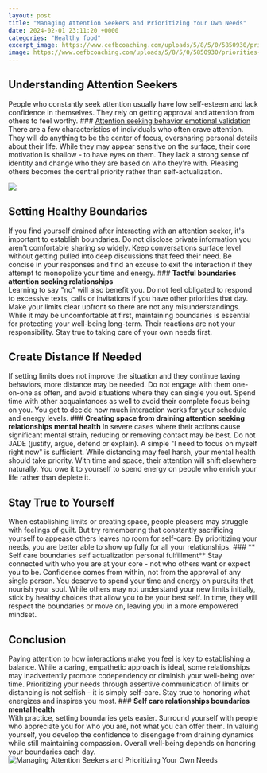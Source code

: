 ```yaml
---
layout: post
title: "Managing Attention Seekers and Prioritizing Your Own Needs"
date: 2024-02-01 23:11:20 +0000
categories: "Healthy food"
excerpt_image: https://www.cefbcoaching.com/uploads/5/8/5/0/5850930/priorities-blog-banner_orig.png
image: https://www.cefbcoaching.com/uploads/5/8/5/0/5850930/priorities-blog-banner_orig.png
---
```


## Understanding Attention Seekers 
People who constantly seek attention usually have low self-esteem and lack confidence in themselves. They rely on getting approval and attention from others to feel worthy. ### [Attention seeking behavior emotional validation](https://fistore.mysenprints.com/collection/addy)
There are a few characteristics of individuals who often crave attention. They will do anything to be the center of focus, oversharing personal details about their life. While they may appear sensitive on the surface, their core motivation is shallow - to have eyes on them. They lack a strong sense of identity and change who they are based on who they're with. Pleasing others becomes the central priority rather than self-actualization.

![](https://confidentcounselors.com/wp-content/uploads/2017/11/Pin-Managing-Neg-Attention.png)
## Setting Healthy Boundaries  
If you find yourself drained after interacting with an attention seeker, it's important to establish boundaries. Do not disclose private information you aren't comfortable sharing so widely. Keep conversations surface level without getting pulled into deep discussions that feed their need. Be concise in your responses and find an excuse to exit the interaction if they attempt to monopolize your time and energy. ### **Tactful boundaries attention seeking relationships**  
Learning to say "no" will also benefit you. Do not feel obligated to respond to excessive texts, calls or invitations if you have other priorities that day. Make your limits clear upfront so there are not any misunderstandings. While it may be uncomfortable at first, maintaining boundaries is essential for protecting your well-being long-term. Their reactions are not your responsibility. Stay true to taking care of your own needs first.
## Create Distance If Needed
If setting limits does not improve the situation and they continue taxing behaviors, more distance may be needed. Do not engage with them one-on-one as often, and avoid situations where they can single you out. Spend time with other acquaintances as well to avoid their complete focus being on you. You get to decide how much interaction works for your schedule and energy levels. ### **Creating space from draining attention seeking relationships mental health** 
In severe cases where their actions cause significant mental strain, reducing or removing contact may be best. Do not JADE (justify, argue, defend or explain). A simple "I need to focus on myself right now" is sufficient. While distancing may feel harsh, your mental health should take priority. With time and space, their attention will shift elsewhere naturally. You owe it to yourself to spend energy on people who enrich your life rather than deplete it.
## Stay True to Yourself  
When establishing limits or creating space, people pleasers may struggle with feelings of guilt. But try remembering that constantly sacrificing yourself to appease others leaves no room for self-care. By prioritizing your needs, you are better able to show up fully for all your relationships. ### ** Self care boundaries self actualization personal fulfillment**
Stay connected with who you are at your core - not who others want or expect you to be. Confidence comes from within, not from the approval of any single person. You deserve to spend your time and energy on pursuits that nourish your soul. While others may not understand your new limits initially, stick by healthy choices that allow you to be your best self. In time, they will respect the boundaries or move on, leaving you in a more empowered mindset.
## Conclusion
Paying attention to how interactions make you feel is key to establishing a balance. While a caring, empathetic approach is ideal, some relationships may inadvertently promote codependency or diminish your well-being over time. Prioritizing your needs through assertive communication of limits or distancing is not selfish - it is simply self-care. Stay true to honoring what energizes and inspires you most. ### **Self care relationships boundaries mental health**   
With practice, setting boundaries gets easier. Surround yourself with people who appreciate you for who you are, not what you can offer them. In valuing yourself, you develop the confidence to disengage from draining dynamics while still maintaining compassion. Overall well-being depends on honoring your boundaries each day.
![Managing Attention Seekers and Prioritizing Your Own Needs](https://www.cefbcoaching.com/uploads/5/8/5/0/5850930/priorities-blog-banner_orig.png)